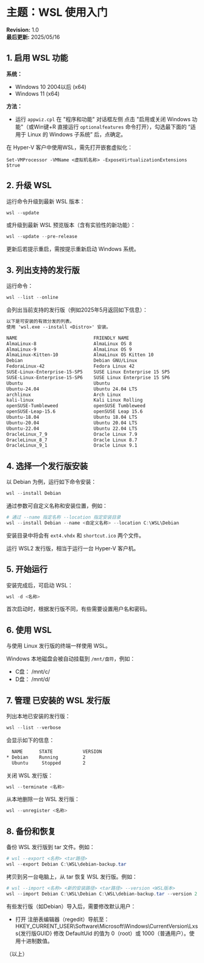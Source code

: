 # 主题：WSL 使用入门

**Revision:** 1.0  
**最后更新:** 2025/05/16

## 1. 启用 WSL 功能

**系统：**
- Windows 10 2004以后 (x64)
- Windows 11 (x64)

**方法：**
- 运行 `appwiz.cpl` 在 "程序和功能" 对话框左侧 点击 "启用或关闭 Windows 功能"（或Win键+R 直接运行 `optionalfeatures` 命令打开），勾选最下面的 “适用于 Linux 的 Windows 子系统” 后，点确定。

在 Hyper-V 客户中使用WSL，需先打开嵌套虚拟化：
```
Set-VMProcessor -VMName <虚拟机名称> -ExposeVirtualizationExtensions $true
```

## 2. 升级 WSL

运行命令升级到最新 WSL 版本：
```powershell
wsl --update
```

或升级到最新 WSL 预览版本（含有实验性的新功能）：
 ```powershell
wsl --update --pre-release
```

更新后若提示重启，需按提示重新启动 Windows 系统。

## 3. 列出支持的发行版

运行命令：
```powershell
wsl --list --online
```
会列出当前支持的发行版（例如2025年5月返回如下信息）：
```txt
以下是可安装的有效分发的列表。
使用 'wsl.exe --install <Distro>' 安装。

NAME                            FRIENDLY NAME
AlmaLinux-8                     AlmaLinux OS 8
AlmaLinux-9                     AlmaLinux OS 9
AlmaLinux-Kitten-10             AlmaLinux OS Kitten 10
Debian                          Debian GNU/Linux
FedoraLinux-42                  Fedora Linux 42
SUSE-Linux-Enterprise-15-SP5    SUSE Linux Enterprise 15 SP5
SUSE-Linux-Enterprise-15-SP6    SUSE Linux Enterprise 15 SP6
Ubuntu                          Ubuntu
Ubuntu-24.04                    Ubuntu 24.04 LTS
archlinux                       Arch Linux
kali-linux                      Kali Linux Rolling
openSUSE-Tumbleweed             openSUSE Tumbleweed
openSUSE-Leap-15.6              openSUSE Leap 15.6
Ubuntu-18.04                    Ubuntu 18.04 LTS
Ubuntu-20.04                    Ubuntu 20.04 LTS
Ubuntu-22.04                    Ubuntu 22.04 LTS
OracleLinux_7_9                 Oracle Linux 7.9
OracleLinux_8_7                 Oracle Linux 8.7
OracleLinux_9_1                 Oracle Linux 9.1
```

## 4. 选择一个发行版安装

以 Debian 为例，运行如下命令安装：
```powershell
wsl --install Debian
```

通过参数可自定义名称和安装位置，例如：
```powershell
# 通过 --name 指定名称 --location 指定安装目录
wsl --install Debian --name <自定义名称> --location C:\WSL\Debian
```
安装目录中将会有 `ext4.vhdx` 和 `shortcut.ico` 两个文件。  

运行 WSL2 发行版，相当于运行一台 Hyper-V 客户机。

## 5. 开始运行

安装完成后，可启动 WSL：
```powershell
wsl -d <名称>
```
首次启动时，根据发行版不同，有些需要设置用户名和密码。

## 6. 使用 WSL

与使用 Linux 发行版的终端一样使用 WSL。

Windows 本地磁盘会被自动挂载到 `/mnt/盘符`，例如：
- C盘： /mnt/c/
- D盘： /mnt/d/

## 7. 管理 已安装的 WSL 发行版

列出本地已安装的发行版：
```powershell
wsl --list --verbose
```
会显示如下的信息：
```txt
  NAME      STATE           VERSION
* Debian    Running         2
  Ubuntu     Stopped        2
```

关闭 WSL 发行版：
```powershell
wsl --terminate <名称>
```

从本地删除一台 WSL 发行版：
```powershell
wsl --unregister <名称>
```

## 8. 备份和恢复

备份 WSL 发行版到 tar 文件。例如：
```powershell
# wsl --export <名称> <tar路径>
wsl --export Debian C:\WSL\debian-backup.tar 
```

拷贝到另一台电脑上，从 tar 恢复 WSL 发行版。例如：
```powershell
# wsl --import <名称> <新的安装路径> <tar路径> --version <WSL版本>
wsl --import Debian C:\WSL\Debian C:\WSL\debian-backup.tar --version 2 
```

有些发行版（如Debian）导入后，需要修改默认用户：​​
- 打开 ​​注册表编辑器​​（regedit）导航至：
  HKEY_CURRENT_USER\Software\Microsoft\Windows\CurrentVersion\Lxss\{发行版GUID}
  修改 DefaultUid 的值为 0（root）或 1000（普通用户）。使用十进制数值。

（以上）